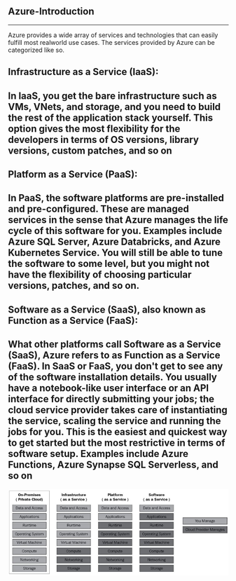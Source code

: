 Azure-Introduction
-----------------------------------------------------------------------------------------------------------------------------------------------------------

-----------------------------------------------------------------------------------------------------------------------------------------------------------
Azure provides a wide array of services and technologies that can easily fulfill most realworld use cases. The services provided by Azure can be categorized like so.

**Infrastructure as a Service (IaaS)**: 
-----------------------------------------------------------------------------------------------------------------------------------------------------------
In IaaS, you get the bare infrastructure such as VMs, VNets, and storage, and you need to build the rest of the application stack yourself. This option 
gives the most flexibility for the developers in terms of OS versions, library versions, custom patches, and so on
-----------------------------------------------------------------------------------------------------------------------------------------------------------    

**Platform as a Service (PaaS)**: 
-----------------------------------------------------------------------------------------------------------------------------------------------------------
In PaaS, the software platforms are pre-installed and pre-configured. These are managed services in the sense that Azure manages the life cycle of this 
software for you. 
Examples include Azure SQL Server, Azure Databricks, and Azure Kubernetes Service. You will still be able to tune the software to some level, but you 
might not have the flexibility of choosing particular versions, patches, and so on.
-----------------------------------------------------------------------------------------------------------------------------------------------------------    

**Software as a Service (SaaS), also known as Function as a Service (FaaS)**:
-----------------------------------------------------------------------------------------------------------------------------------------------------------
What other platforms call Software as a Service (SaaS), Azure refers to as Function as a Service (FaaS). In SaaS or FaaS, you don't get to see any of 
the software installation details. You usually have a notebook-like user interface or an API interface for directly submitting your jobs; the cloud service 
provider takes care of instantiating the service, scaling the service and running the jobs for you. This is the easiest and quickest way to get started but
 the most restrictive in terms of software setup. 
Examples include Azure Functions, Azure Synapse SQL Serverless, and so on
-----------------------------------------------------------------------------------------------------------------------------------------------------------    

![Github Image](/Azure/Assets/Azure-Cloud/Assets-Breakdown-of-Azure-Offerings.JPG)    

